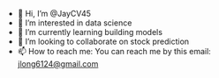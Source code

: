 - 👋 Hi, I’m @JayCV45
- 👀 I’m interested in data science 
- 🌱 I’m currently learning building models 
- 💞️ I’m looking to collaborate on stock prediction
- 📫 How to reach me: You can reach me by this email: jlong6124@gmail.com

<!---
JayCV45/JayCV45 is a ✨ special ✨ repository because its `README.md` (this file) appears on your GitHub profile.
You can click the Preview link to take a look at your changes.
--->
